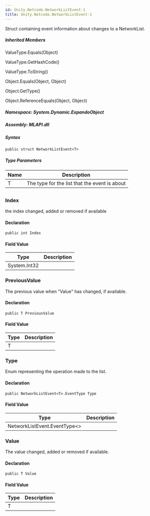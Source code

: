 ```yaml
---  
id: Unity.Netcode.NetworkListEvent-1  
title: Unity.Netcode.NetworkListEvent-1  
---
```


<div class="markdown level0 summary">

Struct containing event information about changes to a NetworkList.

</div>

<div class="markdown level0 conceptual">

</div>

<div class="inheritedMembers">

##### Inherited Members

<div>

ValueType.Equals(Object)

</div>

<div>

ValueType.GetHashCode()

</div>

<div>

ValueType.ToString()

</div>

<div>

Object.Equals(Object, Object)

</div>

<div>

Object.GetType()

</div>

<div>

Object.ReferenceEquals(Object, Object)

</div>

</div>

##### **Namespace**: System.Dynamic.ExpandoObject

##### **Assembly**: MLAPI.dll

##### Syntax

``` lang-csharp
public struct NetworkListEvent<T>
```

##### Type Parameters

| Name | Description                                   |
|------|-----------------------------------------------|
| T    | The type for the list that the event is about |

## 

### Index

<div class="markdown level1 summary">

the index changed, added or removed if available

</div>

<div class="markdown level1 conceptual">

</div>

#### Declaration

``` lang-csharp
public int Index
```

#### Field Value

| Type         | Description |
|--------------|-------------|
| System.Int32 |             |

### PreviousValue

<div class="markdown level1 summary">

The previous value when "Value" has changed, if available.

</div>

<div class="markdown level1 conceptual">

</div>

#### Declaration

``` lang-csharp
public T PreviousValue
```

#### Field Value

| Type | Description |
|------|-------------|
| T    |             |

### Type

<div class="markdown level1 summary">

Enum representing the operation made to the list.

</div>

<div class="markdown level1 conceptual">

</div>

#### Declaration

``` lang-csharp
public NetworkListEvent<T>.EventType Type
```

#### Field Value

| Type                           | Description |
|--------------------------------|-------------|
| NetworkListEvent.EventType\<\> |             |

### Value

<div class="markdown level1 summary">

The value changed, added or removed if available.

</div>

<div class="markdown level1 conceptual">

</div>

#### Declaration

``` lang-csharp
public T Value
```

#### Field Value

| Type | Description |
|------|-------------|
| T    |             |
